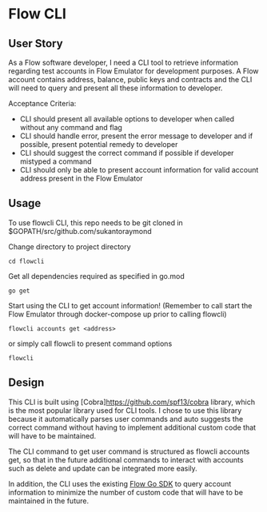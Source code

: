 # Flow CLI

## User Story

As a Flow software developer, I need a CLI tool to retrieve information regarding test accounts in Flow Emulator for development purposes. A Flow account contains address, balance, public keys and contracts and the CLI will need to query and present all these information to developer.  

Acceptance Criteria: 
- CLI should present all available options to developer when called without any command and flag
- CLI should handle error, present the error message to developer and if possible, present potential remedy to developer
- CLI should suggest the correct command if possible if developer mistyped a command
- CLI should only be able to present account information for valid account address present in the Flow Emulator

## Usage

To use flowcli CLI, this repo needs to be git cloned in $GOPATH/src/github.com/sukantoraymond

Change directory to project directory 

```
cd flowcli
```

Get all dependencies required as specified in go.mod

```
go get
```

Start using the CLI to get account information! (Remember to call start the Flow Emulator through docker-compose up prior to calling flowcli)
```
flowcli accounts get <address>
``` 
or simply call flowcli to present command options
```
flowcli
``` 

## Design
  
This CLI is built using [Cobra]https://github.com/spf13/cobra library, which is the most popular library used for CLI tools. I chose to use this library because it automatically parses user commands and auto suggests the correct command without having to implement additional custom code that will have to be maintained.

The CLI command to get user command is structured as flowcli accounts get, so that in the future additional commands to interact with accounts such as delete and update can be integrated more easily. 

In addition, the CLI uses the existing [Flow Go SDK](https://github.com/onflow/flow-go-sdk/blob/master/examples/get_accounts/main.go) to query account information to minimize the number of custom code that will have to be maintained in the future.



